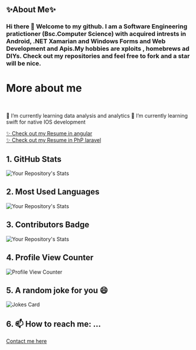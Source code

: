 ## ✨About Me✨

### Hi there 👋 Welcome to my github. I am a Software Engineering pratictioner (Bsc.Computer Science) with acquired intrests in Android, .NET Xamarian and Windows Forms and Web Development and Apis.My hobbies are xploits , homebrews ad DIYs.  Check out my repositories and feel free to fork and a star will be nice.


# More about me 
<br/>

🌱 I’m currently learning data analysis and analytics
🌱 I’m currently learning swift for native IOS development

<a href="https://emmanuel1017.github.io/Angular-Resume/">✨ Check out my Resume in angular</a>
<br />
<a href="https://emmanuel1017.github.io/Angular-Resume/">✨ Check out my Resume in PhP laravel</a>

## 1. GitHub Stats
![Your Repository's Stats](https://github-readme-stats.vercel.app/api?username=Emmanuel1017&show_icons=true)
## 2. Most Used Languages
![Your Repository's Stats](https://github-readme-stats.vercel.app/api/top-langs/?username=Emmanuel1017&theme=blue-green)
## 3. Contributors Badge
![Your Repository's Stats](https://contrib.rocks/image?repo=Emmanuel1017/Emmanuel1017)
## 4. Profile View Counter
![Profile View Counter](https://komarev.com/ghpvc/?username=Emmanuel1017)
## 5. A random joke for you 😄
![Jokes Card](https://readme-jokes.vercel.app/api)
## 6.  📫 How to reach me: ...
<a href="https://emmanuel.cariboudevs.com/"> Contact me here </a>




<!--
**Emmanuel1017/Emmanuel1017** is a ✨ _special_ ✨ repository because its `README.md` (this file) appears on your GitHub profile.

Here are some ideas to get you started:

- 🔭 I’m currently working on ...
- 🌱 I’m currently learning ...
- 👯 I’m looking to collaborate on ...
- 🤔 I’m looking for help with ...
- 💬 Ask me about ...
- 📫 How to reach me: ...
- 😄 Pronouns: ...
- ⚡ Fun fact: ...
-->

